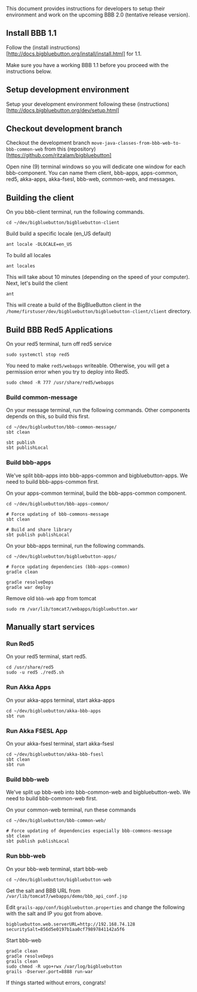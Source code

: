 This document provides instructions for developers to setup their
environment and work on the upcoming BBB 2.0 (tentative release version).

## Install BBB 1.1

Follow the (install instructions)[http://docs.bigbluebutton.org/install/install.html] for 1.1.

Make sure you have a working BBB 1.1 before you proceed with the instructions below.

## Setup development environment

Setup your development environment following these (instructions)[http://docs.bigbluebutton.org/dev/setup.html]

## Checkout development branch

Checkout the development branch `move-java-classes-from-bbb-web-to-bbb-common-web` from this (repository)[https://github.com/ritzalam/bigbluebutton]

Open nine (9) terminal windows so you will dedicate one window for each bbb-component. 
You can name them client, bbb-apps, apps-common, red5, akka-apps, akka-fsesl, bbb-web, common-web, and messages.


## Building the client

On you bbb-client terminal, run the following commands.

```
cd ~/dev/bigbluebutton/bigbluebutton-client
```

Build build a specific locale (en_US default)

```
ant locale -DLOCALE=en_US
```

To build all locales

```
ant locales
```

This will take about 10 minutes (depending on the speed of your computer).  Next, let's build the client

```
ant
```

This will create a build of the BigBlueButton client in the `/home/firstuser/dev/bigbluebutton/bigbluebutton-client/client` directory.


## Build BBB Red5 Applications

On your red5 terminal, turn off red5 service

```
sudo systemctl stop red5
```

You need to make `red5/webapps` writeable. Otherwise, you will get a permission error when you try to deploy into Red5.

```
sudo chmod -R 777 /usr/share/red5/webapps
```

### Build common-message

On your message terminal, run the following commands. Other components depends on this, so build this first.


```
cd ~/dev/bigbluebutton/bbb-common-message/
sbt clean

sbt publish
sbt publishLocal
```

### Build bbb-apps

We've split bbb-apps into bbb-apps-common and bigbluebutton-apps. We need to build bbb-apps-common first.

On your apps-common terminal, build the bbb-apps-common component.

```
cd ~/dev/bigbluebutton/bbb-apps-common/

# Force updating of bbb-commons-message
sbt clean

# Build and share library
sbt publish publishLocal
```

On your bbb-apps terminal, run the following commands.

```
cd ~/dev/bigbluebutton/bigbluebutton-apps/

# Force updating dependencies (bbb-apps-common)
gradle clean

gradle resolveDeps
gradle war deploy
```

Remove old `bbb-web` app from tomcat

```
sudo rm /var/lib/tomcat7/webapps/bigbluebutton.war
```

## Manually start services

### Run Red5

On your red5 terminal, start red5.

```
cd /usr/share/red5
sudo -u red5 ./red5.sh
```

### Run Akka Apps

On your akka-apps terminal, start akka-apps

```
cd ~/dev/bigbluebutton/akka-bbb-apps
sbt run
```

### Run Akka FSESL App

On your akka-fsesl terminal, start akka-fsesl

```
cd ~/dev/bigbluebutton/akka-bbb-fsesl
sbt clean
sbt run
```

### Build bbb-web

We've split up bbb-web into bbb-common-web and bigbluebutton-web. We need to build
bbb-common-web first.

On your common-web terminal, run these commands


```
cd ~/dev/bigbluebutton/bbb-common-web/

# Force updating of dependencies especially bbb-commons-message
sbt clean
sbt publish publishLocal
```


### Run bbb-web

On your bbb-web terminal, start bbb-web

```
cd ~/dev/bigbluebutton/bigbluebutton-web
```

Get the salt and BBB URL from `/var/lib/tomcat7/webapps/demo/bbb_api_conf.jsp`

Edit `grails-app/conf/bigbluebutton.properties` and change the following with
the salt and IP you got from above.

```
bigbluebutton.web.serverURL=http://192.168.74.128
securitySalt=856d5e0197b1aa0cf79897841142a5f6
```

Start bbb-web

```
gradle clean
gradle resolveDeps
grails clean
sudo chmod -R ugo+rwx /var/log/bigbluebutton
grails -Dserver.port=8888 run-war
```

If things started without errors, congrats! 






